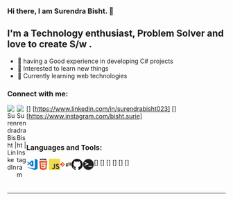 ### Hi there, I am Surendra Bisht.  👋

## I'm a Technology enthusiast, Problem Solver and love to create S/w . 
- 🔭 having a Good experience in developing C# projects
- 🔭 Interested to learn new things
- 🔭 Currently learning web technologies

### Connect with me:

[<img align="left" alt="SurendraBisht | LinkedIn" width="22px" src="https://cdn.jsdelivr.net/npm/simple-icons@v3/icons/linkedin.svg" />] [https://www.linkedin.com/in/surendrabisht023]
[<img align="left" alt="SurendraBisht | Instagram" width="22px" src="https://cdn.jsdelivr.net/npm/simple-icons@v3/icons/instagram.svg" />] [https://www.instagram.com/bisht.surie]

<br />

### Languages and Tools:

[<img align="left" alt="Visual Studio Code" width="26px" src="https://raw.githubusercontent.com/github/explore/80688e429a7d4ef2fca1e82350fe8e3517d3494d/topics/visual-studio-code/visual-studio-code.png" />]
[<img align="left" alt="HTML5" width="26px" src="https://raw.githubusercontent.com/github/explore/80688e429a7d4ef2fca1e82350fe8e3517d3494d/topics/html/html.png" />]
[<img align="left" alt="JavaScript" width="26px" src="https://raw.githubusercontent.com/github/explore/80688e429a7d4ef2fca1e82350fe8e3517d3494d/topics/javascript/javascript.png" />]
[<img align="left" alt="Git" width="26px" src="https://raw.githubusercontent.com/github/explore/80688e429a7d4ef2fca1e82350fe8e3517d3494d/topics/git/git.png" />]
[<img align="left" alt="GitHub" width="26px" src="https://raw.githubusercontent.com/github/explore/78df643247d429f6cc873026c0622819ad797942/topics/github/github.png" />]
[<img align="left" alt="HTML5" width="26px" src="https://raw.githubusercontent.com/github/explore/80688e429a7d4ef2fca1e82350fe8e3517d3494d/topics/terminal/terminal.png" />]

<br />
<br />

---
